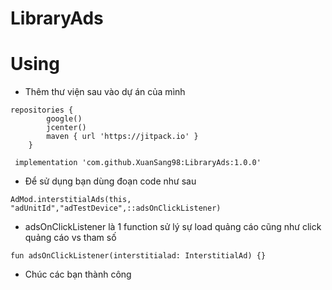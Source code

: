 # LibraryAds
# Using
- Thêm thư viện sau vào dự án của mình
```
repositories {
        google()
        jcenter()
        maven { url 'https://jitpack.io' }
    }
    
 implementation 'com.github.XuanSang98:LibraryAds:1.0.0'
```
- Để sử dụng bạn dùng đoạn code như sau 
```
AdMod.interstitialAds(this, "adUnitId","adTestDevice",::adsOnClickListener)
```
- adsOnClickListener là 1 function sử lý sự load quảng cáo cũng như click quảng cáo vs tham số 
```
fun adsOnClickListener(interstitialad: InterstitialAd) {}
```
- Chúc các bạn thành công
